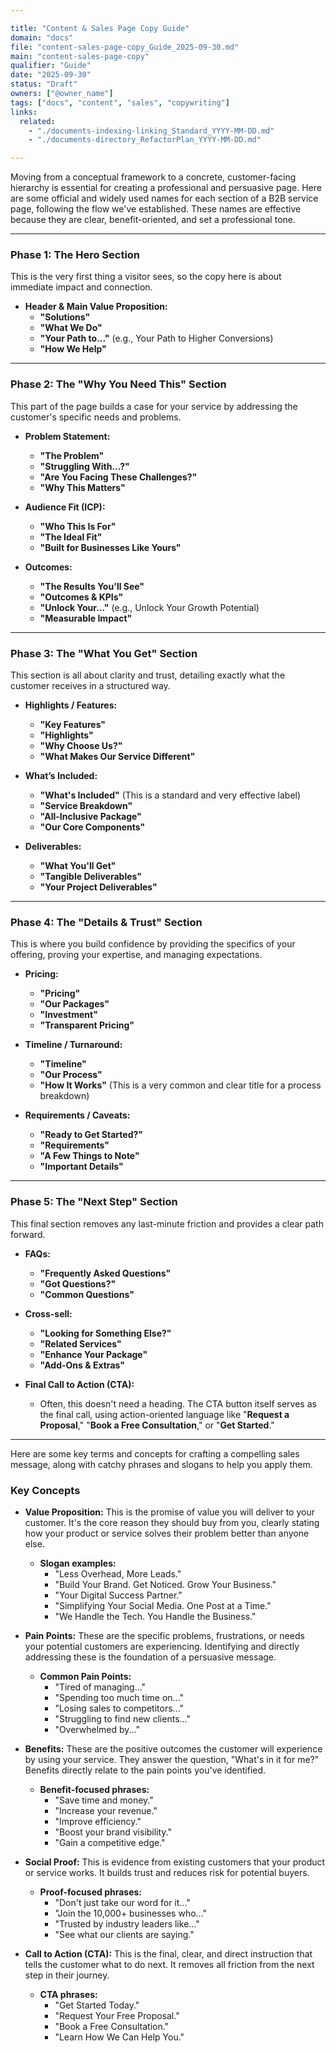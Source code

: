 ```yaml
---

title: "Content & Sales Page Copy Guide"
domain: "docs"
file: "content-sales-page-copy_Guide_2025-09-30.md"
main: "content-sales-page-copy"
qualifier: "Guide"
date: "2025-09-30"
status: "Draft"
owners: ["@owner_name"]
tags: ["docs", "content", "sales", "copywriting"]
links:
  related:
    - "./documents-indexing-linking_Standard_YYYY-MM-DD.md"
    - "./documents-directory_RefactorPlan_YYYY-MM-DD.md"

---
```


Moving from a conceptual framework to a concrete, customer-facing hierarchy is essential for creating a professional and persuasive page.
Here are some official and widely used names for each section of a B2B service page, following the flow we've established. These names are effective because they are clear, benefit-oriented, and set a professional tone.

---

### Phase 1: The Hero Section

This is the very first thing a visitor sees, so the copy here is about immediate impact and connection.

* **Header & Main Value Proposition:**
    * **"Solutions"**
    * **"What We Do"**
    * **"Your Path to..."** (e.g., Your Path to Higher Conversions)
    * **"How We Help"**

---

### Phase 2: The "Why You Need This" Section

This part of the page builds a case for your service by addressing the customer's specific needs and problems.

* **Problem Statement:**
    * **"The Problem"**
    * **"Struggling With...?"**
    * **"Are You Facing These Challenges?"**
    * **"Why This Matters"**

* **Audience Fit (ICP):**
    * **"Who This Is For"**
    * **"The Ideal Fit"**
    * **"Built for Businesses Like Yours"**

* **Outcomes:**
    * **"The Results You'll See"**
    * **"Outcomes & KPIs"**
    * **"Unlock Your..."** (e.g., Unlock Your Growth Potential)
    * **"Measurable Impact"**

---

### Phase 3: The "What You Get" Section

This section is all about clarity and trust, detailing exactly what the customer receives in a structured way.

* **Highlights / Features:**
    * **"Key Features"**
    * **"Highlights"**
    * **"Why Choose Us?"**
    * **"What Makes Our Service Different"**

* **What’s Included:**
    * **"What's Included"** (This is a standard and very effective label)
    * **"Service Breakdown"**
    * **"All-Inclusive Package"**
    * **"Our Core Components"**

* **Deliverables:**
    * **"What You'll Get"**
    * **"Tangible Deliverables"**
    * **"Your Project Deliverables"**

---

### Phase 4: The "Details & Trust" Section

This is where you build confidence by providing the specifics of your offering, proving your expertise, and managing expectations.

* **Pricing:**
    * **"Pricing"**
    * **"Our Packages"**
    * **"Investment"**
    * **"Transparent Pricing"**

* **Timeline / Turnaround:**
    * **"Timeline"**
    * **"Our Process"**
    * **"How It Works"** (This is a very common and clear title for a process breakdown)

* **Requirements / Caveats:**
    * **"Ready to Get Started?"**
    * **"Requirements"**
    * **"A Few Things to Note"**
    * **"Important Details"**

---

### Phase 5: The "Next Step" Section

This final section removes any last-minute friction and provides a clear path forward.

* **FAQs:**
    * **"Frequently Asked Questions"**
    * **"Got Questions?"**
    * **"Common Questions"**

* **Cross-sell:**
    * **"Looking for Something Else?"**
    * **"Related Services"**
    * **"Enhance Your Package"**
    * **"Add-Ons & Extras"**

* **Final Call to Action (CTA):**
    * Often, this doesn't need a heading. The CTA button itself serves as the final call, using action-oriented language like "**Request a Proposal**," "**Book a Free Consultation**," or "**Get Started**."

---

Here are some key terms and concepts for crafting a compelling sales message, along with catchy phrases and slogans to help you apply them.

### Key Concepts

* **Value Proposition:** This is the promise of value you will deliver to your customer. It's the core reason they should buy from you, clearly stating how your product or service solves their problem better than anyone else.
    * **Slogan examples:**
        * "Less Overhead, More Leads."
        * "Build Your Brand. Get Noticed. Grow Your Business."
        * "Your Digital Success Partner."
        * "Simplifying Your Social Media. One Post at a Time."
        * "We Handle the Tech. You Handle the Business."

* **Pain Points:** These are the specific problems, frustrations, or needs your potential customers are experiencing. Identifying and directly addressing these is the foundation of a persuasive message.
    * **Common Pain Points:**
        * "Tired of managing..."
        * "Spending too much time on..."
        * "Losing sales to competitors..."
        * "Struggling to find new clients..."
        * "Overwhelmed by..."

* **Benefits:** These are the positive outcomes the customer will experience by using your service. They answer the question, "What's in it for me?" Benefits directly relate to the pain points you've identified.
    * **Benefit-focused phrases:**
        * "Save time and money."
        * "Increase your revenue."
        * "Improve efficiency."
        * "Boost your brand visibility."
        * "Gain a competitive edge."

* **Social Proof:** This is evidence from existing customers that your product or service works. It builds trust and reduces risk for potential buyers.
    * **Proof-focused phrases:**
        * "Don't just take our word for it..."
        * "Join the 10,000+ businesses who..."
        * "Trusted by industry leaders like..."
        * "See what our clients are saying."

* **Call to Action (CTA):** This is the final, clear, and direct instruction that tells the customer what to do next. It removes all friction from the next step in their journey.
    * **CTA phrases:**
        * "Get Started Today."
        * "Request Your Free Proposal."
        * "Book a Free Consultation."
        * "Learn How We Can Help You."
